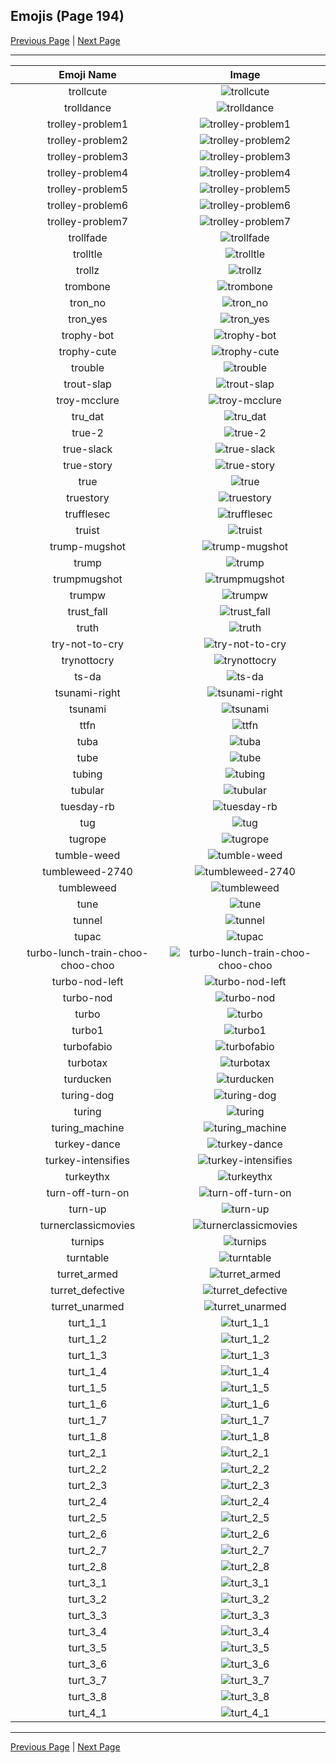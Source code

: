 
## Emojis (Page 194)

[Previous Page](/docs/hc/page-t-0193.md)
  | [Next Page](/docs/hc/page-t-0195.md)

<hr />

|Emoji Name|Image|
| :-: | :-: |
|trollcute| ![trollcute](/emojis/hc/trollcute.png)|
|trolldance| ![trolldance](/emojis/hc/trolldance.gif)|
|trolley-problem1| ![trolley-problem1](/emojis/hc/trolley-problem1.png)|
|trolley-problem2| ![trolley-problem2](/emojis/hc/trolley-problem2.png)|
|trolley-problem3| ![trolley-problem3](/emojis/hc/trolley-problem3.png)|
|trolley-problem4| ![trolley-problem4](/emojis/hc/trolley-problem4.png)|
|trolley-problem5| ![trolley-problem5](/emojis/hc/trolley-problem5.png)|
|trolley-problem6| ![trolley-problem6](/emojis/hc/trolley-problem6.png)|
|trolley-problem7| ![trolley-problem7](/emojis/hc/trolley-problem7.png)|
|trollfade| ![trollfade](/emojis/hc/trollfade.gif)|
|trolltle| ![trolltle](/emojis/hc/trolltle.png)|
|trollz| ![trollz](/emojis/hc/trollz.png)|
|trombone| ![trombone](/emojis/hc/trombone.png)|
|tron_no| ![tron_no](/emojis/hc/tron_no.png)|
|tron_yes| ![tron_yes](/emojis/hc/tron_yes.png)|
|trophy-bot| ![trophy-bot](/emojis/hc/trophy-bot.png)|
|trophy-cute| ![trophy-cute](/emojis/hc/trophy-cute.gif)|
|trouble| ![trouble](/emojis/hc/trouble.png)|
|trout-slap| ![trout-slap](/emojis/hc/trout-slap.gif)|
|troy-mcclure| ![troy-mcclure](/emojis/hc/troy-mcclure.png)|
|tru_dat| ![tru_dat](/emojis/hc/tru_dat.jpg)|
|true-2| ![true-2](/emojis/hc/true-2.png)|
|true-slack| ![true-slack](/emojis/hc/true-slack.png)|
|true-story| ![true-story](/emojis/hc/true-story.png)|
|true| ![true](/emojis/hc/true.png)|
|truestory| ![truestory](/emojis/hc/truestory.png)|
|trufflesec| ![trufflesec](/emojis/hc/trufflesec.png)|
|truist| ![truist](/emojis/hc/truist.png)|
|trump-mugshot| ![trump-mugshot](/emojis/hc/trump-mugshot.png)|
|trump| ![trump](/emojis/hc/trump.png)|
|trumpmugshot| ![trumpmugshot](/emojis/hc/trumpmugshot.png)|
|trumpw| ![trumpw](/emojis/hc/trumpw.png)|
|trust_fall| ![trust_fall](/emojis/hc/trust_fall.png)|
|truth| ![truth](/emojis/hc/truth.jpg)|
|try-not-to-cry| ![try-not-to-cry](/emojis/hc/try-not-to-cry.gif)|
|trynottocry| ![trynottocry](/emojis/hc/trynottocry.gif)|
|ts-da| ![ts-da](/emojis/hc/ts-da.png)|
|tsunami-right| ![tsunami-right](/emojis/hc/tsunami-right.png)|
|tsunami| ![tsunami](/emojis/hc/tsunami.png)|
|ttfn| ![ttfn](/emojis/hc/ttfn.png)|
|tuba| ![tuba](/emojis/hc/tuba.gif)|
|tube| ![tube](/emojis/hc/tube.png)|
|tubing| ![tubing](/emojis/hc/tubing.jpg)|
|tubular| ![tubular](/emojis/hc/tubular.gif)|
|tuesday-rb| ![tuesday-rb](/emojis/hc/tuesday-rb.png)|
|tug| ![tug](/emojis/hc/tug.jpg)|
|tugrope| ![tugrope](/emojis/hc/tugrope.jpg)|
|tumble-weed| ![tumble-weed](/emojis/hc/tumble-weed.gif)|
|tumbleweed-2740| ![tumbleweed-2740](/emojis/hc/tumbleweed-2740.gif)|
|tumbleweed| ![tumbleweed](/emojis/hc/tumbleweed.gif)|
|tune| ![tune](/emojis/hc/tune.gif)|
|tunnel| ![tunnel](/emojis/hc/tunnel.png)|
|tupac| ![tupac](/emojis/hc/tupac.jpg)|
|turbo-lunch-train-choo-choo-choo| ![turbo-lunch-train-choo-choo-choo](/emojis/hc/turbo-lunch-train-choo-choo-choo.gif)|
|turbo-nod-left| ![turbo-nod-left](/emojis/hc/turbo-nod-left.gif)|
|turbo-nod| ![turbo-nod](/emojis/hc/turbo-nod.gif)|
|turbo| ![turbo](/emojis/hc/turbo.png)|
|turbo1| ![turbo1](/emojis/hc/turbo1.png)|
|turbofabio| ![turbofabio](/emojis/hc/turbofabio.gif)|
|turbotax| ![turbotax](/emojis/hc/turbotax.png)|
|turducken| ![turducken](/emojis/hc/turducken.jpg)|
|turing-dog| ![turing-dog](/emojis/hc/turing-dog.png)|
|turing| ![turing](/emojis/hc/turing.png)|
|turing_machine| ![turing_machine](/emojis/hc/turing_machine.jpg)|
|turkey-dance| ![turkey-dance](/emojis/hc/turkey-dance.gif)|
|turkey-intensifies| ![turkey-intensifies](/emojis/hc/turkey-intensifies.gif)|
|turkeythx| ![turkeythx](/emojis/hc/turkeythx.jpg)|
|turn-off-turn-on| ![turn-off-turn-on](/emojis/hc/turn-off-turn-on.gif)|
|turn-up| ![turn-up](/emojis/hc/turn-up.png)|
|turnerclassicmovies| ![turnerclassicmovies](/emojis/hc/turnerclassicmovies.gif)|
|turnips| ![turnips](/emojis/hc/turnips.png)|
|turntable| ![turntable](/emojis/hc/turntable.png)|
|turret_armed| ![turret_armed](/emojis/hc/turret_armed.png)|
|turret_defective| ![turret_defective](/emojis/hc/turret_defective.png)|
|turret_unarmed| ![turret_unarmed](/emojis/hc/turret_unarmed.png)|
|turt_1_1| ![turt_1_1](/emojis/hc/turt_1_1.png)|
|turt_1_2| ![turt_1_2](/emojis/hc/turt_1_2.png)|
|turt_1_3| ![turt_1_3](/emojis/hc/turt_1_3.png)|
|turt_1_4| ![turt_1_4](/emojis/hc/turt_1_4.png)|
|turt_1_5| ![turt_1_5](/emojis/hc/turt_1_5.png)|
|turt_1_6| ![turt_1_6](/emojis/hc/turt_1_6.png)|
|turt_1_7| ![turt_1_7](/emojis/hc/turt_1_7.png)|
|turt_1_8| ![turt_1_8](/emojis/hc/turt_1_8.png)|
|turt_2_1| ![turt_2_1](/emojis/hc/turt_2_1.png)|
|turt_2_2| ![turt_2_2](/emojis/hc/turt_2_2.png)|
|turt_2_3| ![turt_2_3](/emojis/hc/turt_2_3.png)|
|turt_2_4| ![turt_2_4](/emojis/hc/turt_2_4.png)|
|turt_2_5| ![turt_2_5](/emojis/hc/turt_2_5.png)|
|turt_2_6| ![turt_2_6](/emojis/hc/turt_2_6.png)|
|turt_2_7| ![turt_2_7](/emojis/hc/turt_2_7.png)|
|turt_2_8| ![turt_2_8](/emojis/hc/turt_2_8.png)|
|turt_3_1| ![turt_3_1](/emojis/hc/turt_3_1.png)|
|turt_3_2| ![turt_3_2](/emojis/hc/turt_3_2.png)|
|turt_3_3| ![turt_3_3](/emojis/hc/turt_3_3.png)|
|turt_3_4| ![turt_3_4](/emojis/hc/turt_3_4.png)|
|turt_3_5| ![turt_3_5](/emojis/hc/turt_3_5.png)|
|turt_3_6| ![turt_3_6](/emojis/hc/turt_3_6.png)|
|turt_3_7| ![turt_3_7](/emojis/hc/turt_3_7.png)|
|turt_3_8| ![turt_3_8](/emojis/hc/turt_3_8.png)|
|turt_4_1| ![turt_4_1](/emojis/hc/turt_4_1.png)|

<hr/>

[Previous Page](/docs/hc/page-t-0193.md)
  | [Next Page](/docs/hc/page-t-0195.md)